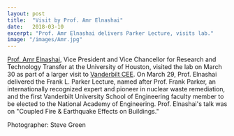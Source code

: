```yaml
---
layout: post
title:  "Visit by Prof. Amr Elnashai"
date:   2018-03-10
excerpt: "Prof. Amr Elnashai delivers Parker Lecture, visits lab."
image: "/images/Amr.jpg"
---
```


[Prof. Amr Elnashai](http://www.uh.edu/research/about/organization/elnashai/), Vice President and Vice Chancellor for Research and Technology Transfer at the University of Houston, visited the lab on March 30 as part of a larger visit to [Vanderbilt CEE](https://engineering.vanderbilt.edu/cee/). On March 29, Prof. Elnashai delivered the Frank L. Parker Lecture, named after Prof. Frank Parker, an internationally recognized expert and pioneer in nuclear waste remediation, and the first Vanderbilt University School of Engineering faculty member to be elected to the National Academy of Engineering. Prof. Elnashai's talk was on "Coupled Fire & Earthquake Effects on Buildings." 

Photographer: Steve Green


